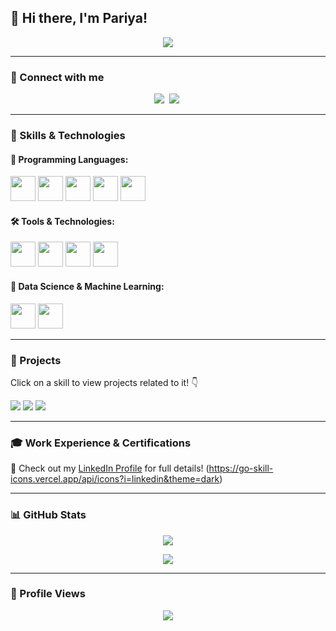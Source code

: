 ## 👋 Hi there, I'm Pariya!

<p align="center">
  <img src="https://readme-typing-svg.herokuapp.com?font=Fira+Code&duration=3000&pause=1000&color=F75C7E&center=true&width=435&lines=Data+Scientist+%7C+Machine+Learning+Enthusiast;Passionate+about+AI%2C+Data%20%26%20Visualization;Turning+Data+into+Actionable+Insights"/>
</p>

---

### 🔗 Connect with me
<p align="center">
  <a href="https://www.linkedin.com/in/pariya-shamshiri"><img src="https://img.shields.io/badge/LinkedIn-%230077B5.svg?&style=for-the-badge&logo=linkedin&logoColor=white"/></a>&nbsp;
  <a href="mailto:pariyashamshamshiri@gmail.com"><img src="https://img.shields.io/badge/Gmail-D14836?style=for-the-badge&logo=gmail&logoColor=white"/></a>&nbsp;
</p>

---

### 🚀 Skills & Technologies

#### 📌 Programming Languages:
<p>
  <img src="https://raw.githubusercontent.com/LelouchFR/skill-icons/main/icons/Python-Dark.svg" height="40"/>
  <img src="https://raw.githubusercontent.com/LelouchFR/skill-icons/main/icons/CS-Dark.svg" height="40"/>
  <img src="https://raw.githubusercontent.com/LelouchFR/skill-icons/main/icons/JS-Dark.svg" height="40"/>
  <img src="https://raw.githubusercontent.com/LelouchFR/skill-icons/main/icons/HTML-Dark.svg" height="40"/>
  <img src="https://raw.githubusercontent.com/LelouchFR/skill-icons/main/icons/CSS-Dark.svg" height="40"/>
</p>

#### 🛠️ Tools & Technologies:
<p>
  <img src="https://raw.githubusercontent.com/LelouchFR/skill-icons/main/icons/Git-Dark.svg" height="40"/>
  <img src="https://raw.githubusercontent.com/LelouchFR/skill-icons/main/icons/Github-Dark.svg" height="40"/>
  <img src="https://raw.githubusercontent.com/LelouchFR/skill-icons/main/icons/SQL-Dark.svg" height="40"/>
  <img src="https://raw.githubusercontent.com/LelouchFR/skill-icons/main/icons/PowerBI-Dark.svg" height="40"/>
</p>

#### 🔬 Data Science & Machine Learning:
<p>
  <img src="https://raw.githubusercontent.com/LelouchFR/skill-icons/main/icons/DataScience-Dark.svg" height="40"/>
  <img src="https://raw.githubusercontent.com/LelouchFR/skill-icons/main/icons/MachineLearning-Dark.svg" height="40"/>
</p>

---

### 📂 Projects
Click on a skill to view projects related to it! 👇

<p>
  <a href="#"><img src="https://img.shields.io/badge/Python-3776AB?style=for-the-badge&logo=python&logoColor=white"/></a>
  <a href="#"><img src="https://img.shields.io/badge/Machine%20Learning-FF6F00?style=for-the-badge&logo=scikitlearn&logoColor=white"/></a>
  <a href="#"><img src="https://img.shields.io/badge/Data%20Science-1E88E5?style=for-the-badge&logo=pandas&logoColor=white"/></a>
</p>

---

### 🎓 Work Experience & Certifications
📎 Check out my [LinkedIn Profile](https://www.linkedin.com/in/pariya-shamshiri) for full details!
(https://go-skill-icons.vercel.app/api/icons?i=linkedin&theme=dark)

---

### 📊 GitHub Stats
<p align="center">
  <img src="https://github-readme-stats.vercel.app/api?username=pariyasham&show_icons=true&theme=dark"/>
</p>

<p align="center">
  <img src="https://github-readme-streak-stats.herokuapp.com/?user=pariyasham&theme=dark"/>
</p>

---

### 👀 Profile Views
<p align="center">
  <img src="https://komarev.com/ghpvc/?username=pariyasham&style=flat-square&color=blue"/>
</p>

